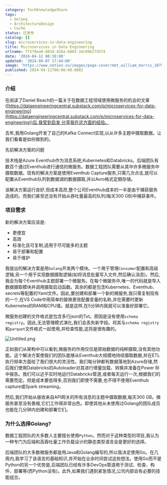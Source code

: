 ```yaml
---
category: TechKnowledgeShare
tags:
  - Golang
  - ArchitectureDesign
  - Cache
status: 已发布
catalog: []
slug: microservices-in-data-engineering
title: Microservices in Data Engineering
urlname: 7f279ea0-883d-426a-b803-34c09b27d574
date: '2024-04-12 00:10:00'
updated: '2024-09-07 17:44:00'
image: 'https://www.notion.so/images/page-cover/met_william_morris_1875.jpg'
published: 2024-04-11T08:00:00.000Z
---
```


### 介绍


在阅读了Daniel Beach的一篇关于在数据工程领域使用微服务的机会的文章([https://dataengineeringcentral.substack.com/p/microservices-for-data-engineering](https://dataengineeringcentral.substack.com/p/microservices-for-data-engineering))后,我受到启发,分享我在这方面的经验。


去年,我用Golang开发了自己的Kafka Connect实现,以从许多主题中摄取数据。让我们看看是如何做到的。


先前解决方案的问题


技术栈是Azure Eventhub作为消息系统,Kubernetes和Databricks。后端团队有数百个通过Eventhub进行通信的微服务。数据工程团队需要从其中许多微服务中摄取数据。现有的解决方案是使用Eventhub Capture服务,只需几次点击,就可以配置从Eventhub队列到数据湖的数据摄取,并以Avro格式定期存储。


该解决方案运行良好,但成本高昂,整个公司Eventhub成本的一半是由于捕获服务造成的。而我们甚至还没有开始从吞吐量最高的队列(每天300 GB)中捕获事件。


### 项目需求


新的解决方案应该是:

- 更便宜
- 高效
- 标准化且可复制,适用于尽可能多的主题
- 易于部署和配置
- 易于维护

我提出的解决方案是用`Golang`开发两个模块。一个用于管理`Consumer`配置和高级逻辑,另一个用于实现数据摄取逻辑(如将消息批量写入文件,然后确认消息)。然后,我会为每个Eventhub主题部署一个微服务。在每个微服务中,唯一的代码就是导入数据摄取模块并调用摄取启动函数。其余的都是包含Kubernetes、Eventhub、secrets等配置的Yaml文件。因此,要创建和部署一个新的微服务,我只需复制现有的一个,在VS Code中用简单的替换更改配置变量的名称,并在需要时更新Kubernetes的RAM和CPU值。就是这样,在5分钟内我就可以准备好部署它。


微服务创建的文件格式是包含多行json的Txt。原因是没有使用`schema registry`。因此,无法管理模式演化,我们会丢失新字段。将其与`schema registry`和`parquet`文件格式一起使用,并检查性能,这将是很有趣的。


![Untitled.png](https://prod-files-secure.s3.us-west-2.amazonaws.com/5d24fe63-e567-4804-86f9-9fdc62e13082/4e0f8d5d-b295-4408-9363-660688d511a9/Untitled.png?X-Amz-Algorithm=AWS4-HMAC-SHA256&X-Amz-Content-Sha256=UNSIGNED-PAYLOAD&X-Amz-Credential=ASIAZI2LB466SWFQY2YF%2F20250201%2Fus-west-2%2Fs3%2Faws4_request&X-Amz-Date=20250201T053419Z&X-Amz-Expires=3600&X-Amz-Security-Token=IQoJb3JpZ2luX2VjEMb%2F%2F%2F%2F%2F%2F%2F%2F%2F%2FwEaCXVzLXdlc3QtMiJHMEUCIAvJvGxzDRCQE6IGGlKGoi0zuz%2BLHuHMC8CbZi59aSGFAiEAroxWP3nQ1tBzHPzHl0MVnteS6ZcBInoCG4rpNuR1wQAqiAQIzv%2F%2F%2F%2F%2F%2F%2F%2F%2F%2FARAAGgw2Mzc0MjMxODM4MDUiDN9%2Fv3%2FE%2BRVSuQdoAircA6gDv7nUL2ShWJSKlfl5JWs1a28BNvVnOnhgXCpi0Uluag7aNbt9tC65EL%2BWgrKHJMKK1CeVIf%2BO8C%2FRRlmeLZCoZG7KWjyXZTuF1JWx3TUcZjUErYjS0RkDi4d%2FXUULpaDwD9M%2BXpLylDUy3d5Z0OhpaKFErxeCwK8xwu058z1lqstE3Yu3ILrJmNh7KC9P4dtwLBlh%2F5bJdXTx977l%2BEfyOdp4UOefbsfYs0%2B7i1J07qGroRv5uQXbxDVdJgisOUNNp6lyRbqsOhXYRjrfmkJOMhneGZVJD%2B40%2BWPYiZjM7e5m87B4K5IahvmIJxN9cq383X3wb%2BKemooUZm%2BjhbdnJqV8AdaRIJvAk0hoC7mfU9hljIWvYmkXZx%2BNskxqDLinQP7iSOr5RvSw%2BiWGIVrJCYEhEEBnhaeIe8IISHxP4Sl3fLZrydkMhNGMrSk2jd8swWr%2FOzUjYFOG8ZKcc8d7PpSBxsMF4EFVUsP5YldEZt92iZDino4fWzWl9pMQS3UrDL5ckoXEa1RdLLPU7nFCgJM5ek5itFFWnoBmGutIL4Gv4iMexSLLSIsuYSzRbe0EHoC5EyDPOTyviIvC0uiezN8pMnSGJB3C1m%2BQNz3iPCarXn2OquCnmo4dMOrd9rwGOqUB%2F0GrfZVWpBChgkIoaKcOnvSYHa9Eb%2B5k8pHteAYiGT23AgqO0xY0ra%2Fs%2ByisaLIqBedwTNIxH1mF4jKDC8fOlJEWqTHAJkK2dyfjV%2FTygP5iehyoTs0aLHVrReE5UAmz1SqVdmXOS9%2BCqROCL%2FweKaYXKGyH2SWELa%2BXv51YkIJzlF485auGmo3iYGOvmlHfcVgYExoHxR%2BvPHTN5Glhi3%2BLLHqL&X-Amz-Signature=22e4a567cbfe22714b8ffe9aca81c671541b4a9debdc0e038dfc36c045d34f50&X-Amz-SignedHeaders=host&x-id=GetObject)


正如我们从架构中可以看到,微服务的作用仅仅是原始数据的纯粹摄取,没有其他功能。这个解决方案使我们的团队能够从Eventhub大规模地持续摄取数据,并在ETL执行频率方面给了我们很大的灵活性。我们每分钟都有数据落地到Azure存储,然后我们使用Databricks的Autoloader对其进行增量加载、转换并准备在Power BI中报告。我们可以近乎实时地运行Databricks管道,或者每天运行一次,根据我们的需要而定。但是成本要低得多,否则我们即使不需要,也不得不使用Eventhub capture或Spark streaming。


然后,我们开始从接收来自API网关的所有消息的主题中摄取数据,每天300 GB。微服务甚至没有畏缩,它们工作得非常出色。即使其他从未使用过Golang的团队成员也能在几分钟内创建和部署它们。


### 为什么选择Golang?


数据工程团队的大多数人主要擅长使用`Python`。然而对于这种类型的项目,我认为一种专门为后端和高吞吐量工作负载设计的静态类型语言会是更好的选择。


后端团队的大多数微服务都是用Java和Golang编写的,所以我决定使用Go。在几周内,我学习了该语言的基础知识,并开始在业余时间尝试这些想法。使用Go而不是Python的另一个优势是,后端团队已经有许多DevOps管道用于测试、检查、构件、部署等(而Python没有)。此外,如果我们遇到紧急情况,公司内部会有必要的技能组合。

